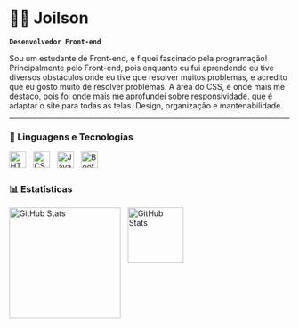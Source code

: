 # 🧑‍💻 Joilson

**`Desenvolvedor Front-end`**

Sou um estudante de Front-end, e fiquei fascinado pela programação! Principalmente pelo Front-end, pois enquanto eu fui aprendendo eu tive diversos obstáculos onde eu tive que resolver muitos problemas, e acredito que eu gosto muito de resolver problemas. A área do CSS, é onde mais me destaco, pois foi onde mais me aprofundei sobre responsividade. que é adaptar o site para todas as telas. Design, organização e mantenabilidade.




---

### 🤖 Linguagens e Tecnologias

<img 
    align="left" 
    alt="HTML"
    title="HTML" 
    width="30px" 
    style="padding-right: 10px;" 
    src="https://cdn.jsdelivr.net/gh/devicons/devicon@latest/icons/html5/html5-original.svg" 
/>
<img 
    align="left" 
    alt="CSS" 
    title="CSS"
    width="30px" 
    style="padding-right: 10px;" 
    src="https://cdn.jsdelivr.net/gh/devicons/devicon@latest/icons/css3/css3-original.svg" 
/>
<img 
    align="left" 
    alt="JavaScript" 
    title="JavaScript"
    width="30px" 
    style="padding-right: 10px;" 
    src="https://cdn.jsdelivr.net/gh/devicons/devicon@latest/icons/javascript/javascript-original.svg" 
/>
<img 
    align="left" 
    alt="Bootstrap"
    title="Bootstrap" 
    width="30px" 
    style="padding-right: 10px;" 
    src="https://cdn.jsdelivr.net/gh/devicons/devicon@latest/icons/bootstrap/bootstrap-original.svg" 
/>
<br/>
<br/>

### 📊 Estatísticas
<img 
      align="left" 
      alt="GitHub Stats" 
      height="200" 
    style="padding-right: 10px;"
      src="https://github-readme-stats.vercel.app/api?username=DevJoilsonBr&show_icons=true&include_all_commits=true&locale=pt-br" 
  />

<img 
     align="left" 
      alt="GitHub Stats" 
      height="100" 
        style="padding-right: 10px;"
      src="https://github-readme-stats.vercel.app/api/top-langs/?username=DevJoilsonBr" 
  />




